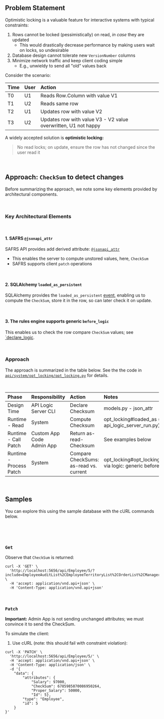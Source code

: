 ## Problem Statement

Optimistic locking is a valuable feature for interactive systems with typical constraints:

1. Rows cannot be locked (pessimistically) on read, _in case_ they are updated
   * This would drastically decrease performance by making users wait on locks, so undesirable
2. Database design cannot tolerate new `VersionNumber` columns
3. Minimize network traffic and keep client coding simple
   * E.g., unwieldy to send all "old" values back  

Consider the scenario:

| Time | User | Action |
|:----- |:-------|:----|
| T0 | U1 | Reads Row.Column with value V1  |
| T1 | U2 | Reads same row |
| T2 | U1 | Updates row with value V2 |
| T3 | U2 | Updates row with value V3 - V2 value overwritten, U1 not happy |

A widely accepted solution is **optimistic locking:** 

> No read locks; on update, ensure the row has not changed since the user read it

&nbsp;

## Approach: `CheckSum` to detect changes

Before summarizing the approach, we note some key elements provided by architectural components.

&nbsp;

### Key Architectural Elements

&nbsp;

#### 1. SAFRS `@jsonapi_attr`

SAFRS API provides add derived attribute: [`@jsonapi_attr`](https://github.com/thomaxxl/safrs/blob/master/examples/demo_pythonanywhere_com.py)
   * This enables the server to compute unstored values, here, `CheckSum`
   * SAFRS supports client `patch` operations

&nbsp;

#### 2. SQLAlchemy `loaded_as_persistent`

SQLAlchemy provides the `loaded_as_persistent` [event](https://docs.sqlalchemy.org/en/20/orm/events.html#sqlalchemy.orm.SessionEvents.loaded_as_persistent), enabling us to compute the `CheckSum`, store it in the row, so can later check it on update.

&nbsp;

#### 3. The rules engine supports generic `before_logic`

This enables us to check the row compare `CheckSum` values; see [`declare_logic](https://github.com/valhuber/ApiLogicServer/blob/main/api_logic_server_cli/project_prototype/logic/declare_logic.py).

&nbsp;

### Approach

The approach is summarized in the table below.  See the the code in [`api/system/opt_locking/opt_locking.py`](https://github.com/valhuber/ApiLogicServer/blob/main/api_logic_server_cli/project_prototype/api/system/opt_locking/opt_locking.py) for details.

&nbsp;

| Phase | Responsibility | Action | Notes |
|:-----|:-------|:-------|:----|
| Design Time | API Logic Server CLI | Declare Checksum | models.py - json_attr |
| Runtime - Read | System | Compute Checksum | opt_locking#loaded_as (from api_logic_server_run.py) |
| Runtime - Call Patch | Custom App Code<br>Admin App | Return as-read-Checksum | See examples below |
| Runtime - Process Patch | System | Compare CheckSums: as-read vs. current | opt_locking#opt_locking_patch, via logic: generic before event |

&nbsp;

## Samples

You can explore this using the sample database with the cURL commands below.

&nbsp;

&nbsp;

### `Get`

Observe that `CheckSum` is returned:

```
curl -X 'GET' \
  'http://localhost:5656/api/Employee/5/?include=EmployeeAuditList%2CEmployeeTerritoryList%2COrderList%2CManager%2CDepartment%2CDepartment1%2CUnion%2CManages&fields%5BEmployee%5D=Id%2CLastName%2CFirstName%2CTitle%2CTitleOfCourtesy%2CBirthDate%2CHireDate%2CAddress%2CCity%2CRegion%2CPostalCode%2CCountry%2CHomePhone%2CExtension%2CNotes%2CReportsTo%2CPhotoPath%2CEmployeeType%2CSalary%2CWorksForDepartmentId%2COnLoanDepartmentId%2CUnionId%2CDues%2C_check_sum_%2CCheckSum%2C__proper_salary__%2CProperSalary' \
  -H 'accept: application/vnd.api+json' \
  -H 'Content-Type: application/vnd.api+json'
```

&nbsp;

### `Patch`

**Important:** Admin App is not sending unchanged attributes; we must convince it to send the CheckSum.

To simulate the client:
1. Use cURL (note: this should fail with constraint violation):

```curl
curl -X 'PATCH' \
  'http://localhost:5656/api/Employee/5/' \
  -H 'accept: application/vnd.api+json' \
  -H 'Content-Type: application/json' \
  -d '{
    "data": {
        "attributes": {
            "Salary": 97000,
            "CheckSum": 6785985870086950264,
            "Proper_Salary": 50000,
            "Id": 5},
        "type": "Employee",
        "id": 5
    }
}'
```
&nbsp;

